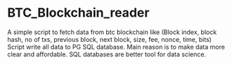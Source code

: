 # BTC_Blockchain_reader
A simple script to fetch data from btc blockchain like (Block index, block hash, no of txs, previous block, next block, size, fee, nonce, time, bits)
Script write all data to PG SQL database. Main reason is to make data more clear and affordable. SQL databases are better tool for data science.
